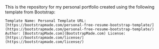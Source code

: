 This is the repository for my personal portfolio created using the following template from Bootstrap:

`
Template Name: Personal
Template URL: [https://bootstrapmade.com/personal-free-resume-bootstrap-template/](https://bootstrapmade.com/personal-free-resume-bootstrap-template/)
Author: [BootstrapMade.com](BootstrapMade.com)
License: [https://bootstrapmade.com/license/](https://bootstrapmade.com/license/)
`